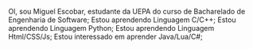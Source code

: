 Ol, sou Miguel Escobar, estudante da UEPA do curso de Bacharelado de Engenharia de Software;
Estou aprendendo Linguagem C/C++;
Estou aprendendo Linguagem Python;
Estou aprendendo Linguagem Html/CSS/Js;
Estou interessado em aprender Java/Lua/C#;
